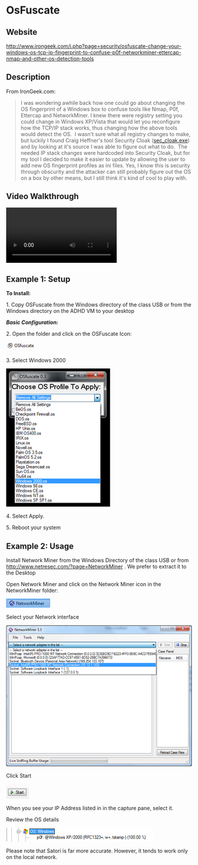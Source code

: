 OsFuscate
=========

Website
-------

<http://www.irongeek.com/i.php?page=security/osfuscate-change-your-windows-os-tcp-ip-fingerprint-to-confuse-p0f-networkminer-ettercap-nmap-and-other-os-detection-tools>

Description
-----------

From IronGeek.com:

> I was wondering awhile back how one could go about changing the OS
fingerprint of a Windows box to confuse tools like Nmap, P0f, Ettercap
and NetworkMiner. I knew there were registry setting you could change in
Windows XP/Vista that would let you reconfigure how the TCP/IP stack
works, thus changing how the above tools would detect the OS.  I wasn't
sure what all registry changes to make, but luckily I found Craig
Heffner's tool Security Cloak ([sec\_cloak.exe](http://www.irongeek.com/downloads/sec_cloak.zip))
and by looking at it's source I was able to figure out what to do.  The
needed IP stack changes were hardcoded into Security Cloak, but for my
tool I decided to make it easier to update by allowing the user to add
new OS fingerprint profiles as ini files. Yes, I know this is security
through obscurity and the attacker can still probably figure out the OS
on a box by other means, but I still think it's kind of cool to play
with.

Video Walkthrough
-----------------

<video controls>
  <source src="Videos/1_550_OSfuscate.mp4">
  <source src="https://onedrive.live.com/download.aspx?cid=8D6C4317A39E3D29&resid=8D6C4317A39E3D29%2155690&canary=">
 <p>Your browser does not support html5 video.</p>
</video>

Example 1: Setup
----------------

**To Install:**

1\. Copy OSFuscate from the Windows directory of the class USB or from
the Windows directory on the ADHD VM to your desktop

***Basic Configuration:***

2\. Open the folder and click on the OSFuscate Icon:

![](OsFuscate_files/image001.png)

3\. Select Windows 2000

![](OsFuscate_files/image003.png)

4\. Select Apply.

5\. Reboot your system

Example 2: Usage
----------------

Install Network Miner from the Windows Directory of the class USB or
from http://www.netresec.com/?page=NetworkMiner . We prefer to extract
it to the Desktop

Open Network Miner and click on the Network Miner icon in the
NetworkMiner folder:

![](OsFuscate_files/image005.png)

Select your Network interface

![](OsFuscate_files/image007.png)

Click Start

![](OsFuscate_files/image009.png)

When you see your IP Address listed in in the capture pane, select it.

Review the OS details

![](OsFuscate_files/image011.png)

Please note that Satori is far more accurate. However, it tends to work
only on the local network.
